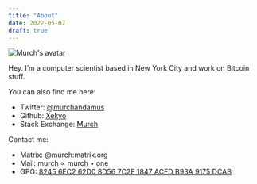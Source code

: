 ```yaml
---
title: "About"
date: 2022-05-07
draft: true
---
```


![Murch's avatar](/images/murch.png)

Hey. I’m a computer scientist based in New York City and work on Bitcoin stuff.

You can also find me here:
- Twitter: [@murchandamus](https://twitter.com/murchandamus)
- Github: [Xekyo](https://github.com/Xekyo)
- Stack Exchange: [Murch](http://bitcoin.stackexchange.com/users/5406/murch)

Contact me:
- Matrix: @murch:matrix.org
- Mail: murch ∝ murch • one
- GPG: [8245 6EC2 62D0 8D56 7C2F 1847 ACFD B93A 9175 DCAB](/9175dcab.asc)

